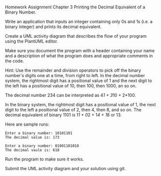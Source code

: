 Homework Assignment Chapter 3
Printing the Decimal Equivalent of a Binary Number.

Write an application that inputs an integer containing only 0s and 1s (i.e. a binary integer) and prints its decimal equivalent.

Create a UML activity diagram that describes the flow of your program using the PlantUML editor.

Make sure you document the program with a header containing your name and a description of what the program does and appropriate comments in the code.

Hint: Use the remainder and division operators to pick off the binary number's digits one at a time, from right to left. 
In the decimal number system, the rightmost digit has a positional value of 1 and the next digit to the left has a positional value of 10,
then 100, then 1000, an so on.

The decimal number 234 can be interpreted as 4*1 + 3*10 + 2*100.

In the binary system, the rightmost digit has a positional value of 1, the next digit to the left a positional value of 2, 
then 4, then 8, and so on. The decimal equivalent of binary 1101 is 1*1 + 0*2 + 1*4 + 1*8 or 13.

Here are sample runs:

```
Enter a binary number: 10101101
The decimal value is: 173
```

```
Enter a binary number: 01001101010
The decimal vaule is: 618
```

Run the program to make sure it works.

Submit the UML activity diagram and your solution using git.
